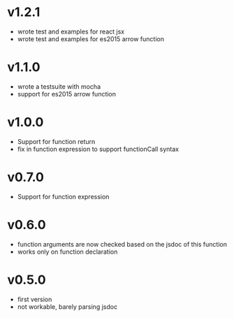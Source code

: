 # v1.2.1
- wrote test and examples for react jsx
- wrote test and examples for es2015 arrow function

# v1.1.0
- wrote a testsuite with mocha
- support for es2015 arrow function

# v1.0.0
- Support for function return
- fix in function expression to support functionCall syntax

# v0.7.0
- Support for function expression

# v0.6.0
- function arguments are now checked based on the jsdoc of this function
- works only on function declaration

# v0.5.0
- first version
- not workable, barely parsing jsdoc
